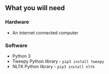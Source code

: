 ## What you will need

### Hardware

+ An internet connected computer

### Software

+ Python 3
+ Tweepy Python library - `pip3 install tweepy`
+ NLTK Python library - `pip3 install nltk`
